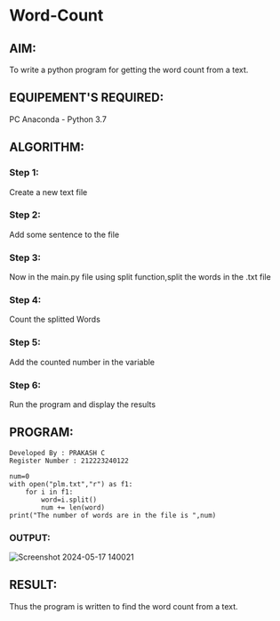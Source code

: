 # Word-Count
## AIM:
To write a python program for getting the word count from a text.
## EQUIPEMENT'S REQUIRED: 
PC
Anaconda - Python 3.7
## ALGORITHM: 
### Step 1:
Create a new text file

### Step 2: 
Add some sentence to the file
 
### Step 3: 
Now in the main.py file using split function,split the words in the .txt file

### Step 4:  
Count the splitted Words

### Step 5: 
Add the counted number in the variable

### Step 6: 
Run the program and display the results

## PROGRAM:
```
Developed By : PRAKASH C
Register Number : 212223240122

num=0
with open("plm.txt","r") as f1:
    for i in f1:
        word=i.split()
        num += len(word)
print("The number of words are in the file is ",num)
```
### OUTPUT:

![Screenshot 2024-05-17 140021](https://github.com/Prakash-Chandran/Word-Count/assets/147120899/bfb79eb3-96a7-44e0-9212-9183b8bd67c1)


## RESULT:
Thus the program is written to find the word count from a text.
